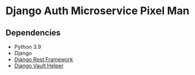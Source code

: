 # Django Auth Microservice Pixel Man

## Dependencies

- Python 3.9
- Django
- [Django Rest Framework](https://www.django-rest-framework.org/)
- [Django Vault Helper](https://github.com/ArroyoDev-LLC/django-vault-helpers)
